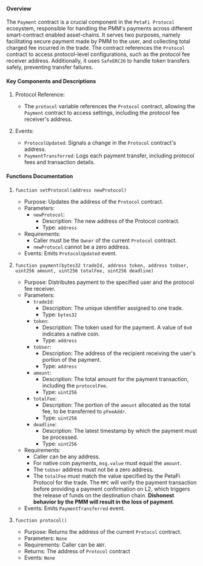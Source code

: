 #### Overview

The `Payment` contract is a crucial component in the `PetaFi Protocol` ecosystem, responsible for handling the PMM's payments across different smart-contract enabled asset-chains. It serves two purposes, namely facilitating secure payment made by PMM to the user, and collecting total charged fee incurred in the trade.
The contract references the `Protocol` contract to access protocol-level configurations, such as the protocol fee receiver address.
Additionally, it uses `SafeERC20` to handle token transfers safely, preventing transfer failures.

#### Key Components and Descriptions

1.  Protocol Reference:

    - The `protocol` variable references the `Protocol` contract, allowing the `Payment` contract to access settings, including the protocol fee receiver's address.

2.  Events:
    - `ProtocolUpdated`: Signals a change in the `Protocol` contract's address.
    - `PaymentTransferred`: Logs each payment transfer, including protocol fees and transaction details.

#### Functions Documentation

1. `function setProtocol(address newProtocol)`

   - Purpose: Updates the address of the `Protocol` contract.
   - Parameters:
     - `newProtocol`:
       - Description: The new address of the Protocol contract.
       - Type: `address`
   - Requirements:
     - Caller must be the `Owner` of the current `Protocol` contract.
     - `newProtocol` cannot be a zero address.
   - Events: Emits `ProtocolUpdated` event.

2. `function payment(bytes32 tradeId, address token, address toUser, uint256 amount, uint256 totalFee, uint256 deadline)`

   - Purpose: Distributes payment to the specified user and the protocol fee receiver.
   - Parameters:
     - `tradeId`:
       - Description: The unique identifier assigned to one trade.
       - Type: `bytes32`
     - `token`:
       - Description: The token used for the payment. A value of `0x0` indicates a native coin.
       - Type: `address`
     - `toUser`:
       - Description: The address of the recipient receiving the user's portion of the payment.
       - Type: `address`
     - `amount`:
       - Description: The total amount for the payment transaction, including the `protocolFee`.
       - Type: `uint256`
     - `totalFee`:
       - Description: The portion of the `amount` allocated as the total fee, to be transferred to `pFeeAddr`.
       - Type: `uint256`
     - `deadline`:
       - Description: The latest timestamp by which the payment must be processed.
       - Type: `uint256`
   - Requirements:
     - Caller can be any address.
     - For native coin payments, `msg.value` must equal the `amount`.
     - The `toUser` address must not be a zero address.
     - The `totalFee` must match the value specified by the PetaFi Protocol for the trade. The `MPC` will verify the payment transaction before providing a payment confirmation on L2, which triggers the release of funds on the destination chain. **Dishonest behavior by the PMM will result in the loss of payment**.
   - Events: Emits `PaymentTransferred` event.

3. `function protocol()`

   - Purpose: Returns the address of the current `Protocol` contract.
   - Parameters: `None`
   - Requirements: Caller can be `ANY`.
   - Returns: The address of `Protocol` contract
   - Events: `None`
